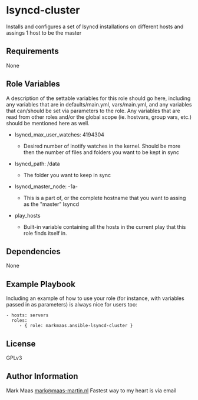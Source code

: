lsyncd-cluster
=========

Installs and configures a set of lsyncd installations on different hosts and assings 1 host to be the master

Requirements
------------

None

Role Variables
--------------

A description of the settable variables for this role should go here, including any variables that are in defaults/main.yml, vars/main.yml, and any variables that can/should be set via parameters to the role. Any variables that are read from other roles and/or the global scope (ie. hostvars, group vars, etc.) should be mentioned here as well.

  - lsyncd_max_user_watches: 4194304
    - Desired number of inotify watches in the kernel. Should be more then the number of files and folders you want to be kept in sync
    
  - lsyncd_path: /data
    - The folder you want to keep in sync

  - lsyncd_master_node: -1a-
    - This is a part of, or the complete hostname that you want to assing as the "master" lsyncd
    
  - play_hosts
    - Built-in variable containing all the hosts in the current play that this role finds itself in.

Dependencies
------------

None

Example Playbook
----------------

Including an example of how to use your role (for instance, with variables passed in as parameters) is always nice for users too:

    - hosts: servers
      roles:
         - { role: markmaas.ansible-lsyncd-cluster }

License
-------

GPLv3

Author Information
------------------

Mark Maas
mark@maas-martin.nl
Fastest way to my heart is via email

